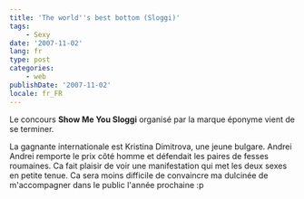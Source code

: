 ```yaml
---
title: 'The world''s best bottom (Sloggi)'
tags:
    - Sexy
date: '2007-11-02'
lang: fr
type: post
categories:
    - web
publishDate: '2007-11-02'
locale: fr_FR
---
```


Le concours **Show Me You Sloggi** organisé par la marque éponyme vient de se terminer.

La gagnante internationale est Kristina Dimitrova, une jeune bulgare. Andrei Andrei remporte le prix c&#xF4;té homme et défendait les paires de fesses roumaines. Ca fait plaisir de voir une manifestation qui met les deux sexes en petite tenue. Ca sera moins difficile de convaincre ma dulcinée de m'accompagner dans le public l'année prochaine&nbsp;:p